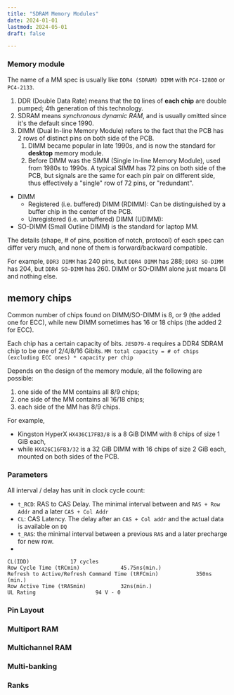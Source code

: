 ```yaml
---
title: "SDRAM Memory Modules"
date: 2024-01-01
lastmod: 2024-05-01
draft: false

---
```


### Memory module

The name of a MM spec is usually like `DDR4 (SDRAM) DIMM` with `PC4-12800` or `PC4-2133`.

1. DDR (Double Data Rate) means that the `DQ` lines of **each chip** are double pumped; 4th generation of this technology.
2. SDRAM means *synchronous dynamic RAM*, and is usually omitted since it's the default since 1990.
3. DIMM (Dual In-line Memory Module) refers to the fact that the PCB has 2 rows of distinct pins on both side of the PCB.
   1. DIMM became popular in late 1990s, and is now the standard for **desktop** memory module.
   2. Before DIMM was the SIMM (Single In-line Memory Module), used from 1980s to 1990s. A typical SIMM has 72 pins on both side of the PCB, but signals are the same for each pin pair on different side, thus effectively a "single" row of 72 pins, or "redundant".

- DIMM
	- Registered (i.e. buffered) DIMM (RDIMM): Can be distinguished by a buffer chip in the center of the PCB.
	- Unregistered (i.e. unbuffered) DIMM (UDIMM):
- SO-DIMM (Small Outline DIMM) is the standard for laptop MM.

The details (shape, # of pins, position of notch, protocol) of each spec can differ very much, and none of them is forward/backward compatible.

For example, `DDR3 DIMM` has 240 pins, but `DDR4 DIMM` has 288; `DDR3 SO-DIMM` has 204, but `DDR4 SO-DIMM` has 260. DIMM or SO-DIMM alone just means DI and nothing else.

## memory chips

Common number of chips found on DIMM/SO-DIMM is 8, or 9 (the added one for ECC), while new DIMM sometimes has 16 or 18 chips (the added 2 for ECC).

Each chip has a certain capacity of bits.
`JESD79-4` requires a DDR4 SDRAM chip to be one of 2/4/8/16 Gibits.
`MM total capacity = # of chips (excluding ECC ones) * capacity per chip`

Depends on the design of the memory module, all the following are possible:
1. one side of the MM contains all 8/9 chips;
2. one side of the MM contains all 16/18 chips;
3. each side of the MM has 8/9 chips.

For example, 
- Kingston HyperX `HX436C17FB3/8` is a 8 GiB DIMM with 8 chips of size 1 GiB each, 
- while `HX426C16FB3/32` is a 32 GiB DIMM with 16 chips of size 2 GiB each, mounted on both sides of the PCB.

### Parameters

All interval / delay has unit in clock cycle count:

- `t_RCD`: RAS to CAS Delay. The minimal interval between and `RAS + Row Addr` and a later `CAS + Col Addr`
- `CL`: CAS Latency. The delay after an `CAS + Col addr` and the actual data is available on `DQ`
- `t_RAS`: the minimal interval between a previous `RAS` and a later precharge for new row.
- 

```
CL(IDD) 			17 cycles
Row Cycle Time (tRCmin) 			45.75ns(min.)
Refresh to Active/Refresh Command Time (tRFCmin) 			350ns (min.)
Row Active Time (tRASmin) 			32ns(min.)
UL Rating					94 V - 0
```

### Pin Layout

### Multiport RAM

### Multichannel RAM

### Multi-banking

### Ranks
